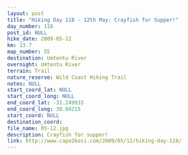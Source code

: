 ```yaml
---
layout: post
title: "Hiking Day 118 - 12th May: Crayfish for Supper!"
day_number: 118
post_id: NULL
hike_date: 2009-05-12
km: 13.7
map_number: 55
destination: Umtentu River
overnight: Umtentu River
terrain: Trail
nature_reserve: Wild Coast Hiking Trail
notes: NULL
start_coord_lat: NULL
start_coord_long: NULL
end_coord_lat: -31.249933
end_coord_long: 30.04215
start_coord: NULL
destination_coord: 
file_name: 05-12.jpg
description: Crayfish for supper!
link: http://www.cape2kosi.com/2009/05/12/hiking-day-118/
---
```

